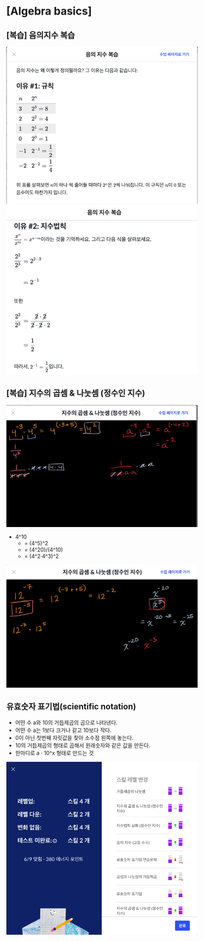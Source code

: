 # [Algebra basics]

## [복습] 음의지수 복습
![음의지수복습](./img/음의지수복습1.png)
![음의지수복습](./img/음의지수복습2.png)

## [복습] 지수의 곱셈 & 나눗셈 (정수인 지수)
![지수의곱셈](./img/지수의곱셈.png)
- 4^10
  - = (4^5)^2
  - = (4^20)/(4^10)
  - = (4^2·4^3)^2

![지수의나눗셈](./img/지수의나눗셈.png)

## 유효숫자 표기법(scientific notation)
- 어떤 수 a와 10의 거듭제곱의 곱으로 나타낸다.
- 어떤 수 a는 1보다 크거나 같고 10보다 작다.
- 0이 아닌 첫번째 자릿값을 찾아 소수점 왼쪽에 놓는다.
- 10의 거듭제곱의 형태로 곱해서 원래숫자와 같은 값을 만든다.
- 한마디로 a · 10^x 형태로 만드는 것

![exam06](./img/exam06.png)